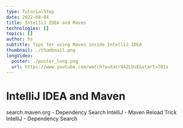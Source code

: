 ```yaml
---
type: TutorialStep
date: 2022-08-04
title: IntelliJ IDEA and Maven
technologies: []
topics: []
author: hs
subtitle: Tips for using Maven inside IntelliJ IDEA
thumbnail: ./thumbnail.png
longVideo:
  poster: ./poster_long.png
  url: https://www.youtube.com/watch?v=Xatr8AZLOsE&start=701s
---
```


# IntelliJ IDEA and Maven
search.maven.org - Dependency Search
IntelliJ - Maven Reload Trick
IntelliJ - Dependency Search 
